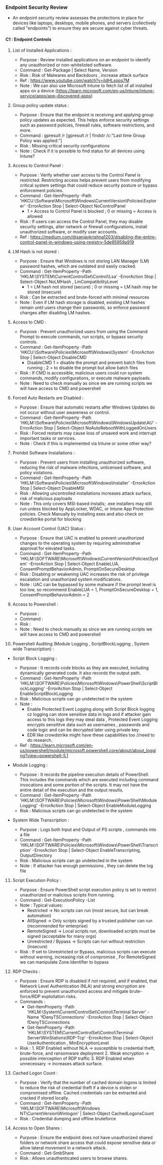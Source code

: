 ### Endpoint Security Review 

- An endpoint security review assesses the protections in place for devices like laptops, desktops, mobile phones, and servers (collectively called "endpoints") to ensure they are secure against cyber threats.

#### C1 : Endpoint Controls 

1. List of Installed Applications :
   - Purpose : Review installed applications on an endpoint to identify any unauthorized or non-whitelisted software.
   - Command : Get-Package | Select Name, Version
   - Risk    : Risk of Malwares and Backdoors , increase attack surface
   - Ref     : https://www.youtube.com/watch?v=ildHLspps7M
   - Note    : We can also use Microsoft Intune to fetch list of all installed apps on a device
               (https://learn.microsoft.com/en-us/intune/intune-service/apps/app-discovered-apps)

2. Group policy update status :
   - Purpose : Ensure that the endpoint is receiving and applying group policy updates as expected. This helps enforce security settings such as password policies, firewall rules, software restrictions, and more. 
   - Command : gpresult /r [gpresult /r | findstr /c:"Last time Group Policy was applied:"]
   - Risk    : Missing critical security configurations
   - Note    : Check if it is possible to find status for all devices using Intune?

3. Access to Control Panel :
   - Purpose : Verify whether user access to the Control Panel is restricted. Restricting access helps prevent users from modifying critical system settings that could reduce security posture or bypass enforcement policies.
   - Command : Get-ItemProperty -Path 'HKCU:\Software\Microsoft\Windows\CurrentVersion\Policies\Explorer' -ErrorAction Stop | Select-Object NoControlPanel
      - 1 = Access to Control Panel is blocked ; 0 or missing = Access is allowed 
   - Risk    : If users can access the Control Panel, they may disable security settings, alter network or firewall configurations, install unauthorized software, or modify user accounts.
   - Ref    : https://medium.com/@sanjaykrishna1203/disabling-the-entire-control-panel-in-windows-using-registry-5de95959a919 

4. LM Hash is not stored :
   - Purpose : Ensure that Windows is not storing LAN Manager (LM) password hashes, which are outdated and easily cracked.
   - Command : Get-ItemProperty -Path 'HKLM:\SYSTEM\CurrentControlSet\Control\Lsa' -ErrorAction Stop | Select-Object NoLMHash , LmCompatibilityLevel
      - 1 = LM hash not stored (secure) ; 0 or missing = LM hash may be stored (insecure)
   - Risk    : Can be extracted and brute-forced with minimal resources
   - Note    : Even if LM hash storage is disabled, existing LM hashes remain until users change their passwords, so enforce password changes after disabling LM hashes.

5. Access to CMD :
   - Purpose : Prevent unauthorized users from using the Command Prompt to execute commands, run scripts, or bypass security controls.
   - Command : Get-ItemProperty -Path 'HKCU:\Software\Policies\Microsoft\Windows\System' -ErrorAction Stop | Select-Object DisableCMD
      - DisableCMD 1 = disable the prompt and prevent batch files from running ; 2 = to disable the prompt but allow batch files
   - Risk    : If CMD is accessible, malicious users could run system commands, modify configurations, or execute malware payloads.
   - Note    : Need to check manually as since we are running scripts we will have access to CMD and powershell

6. Forced Auto Restarts are Disabled :
   - Purpose : Ensure that automatic restarts after Windows Updates do not occur without user awareness or control.
   - Command : Get-ItemProperty -Path 'HKLM:\Software\Policies\Microsoft\Windows\WindowsUpdate\AU' -ErrorAction Stop | Select-Object NoAutoRebootWithLoggedOnUsers
   - Risk    : Forced restarts may cause loss of unsaved work and interrupt important tasks or services.
   - Note    : Check if this is implemented via Intune or some other way?

7. Prohibit Software Installations :
   - Purpose : Prevent users from installing unauthorized software, reducing the risk of malware infections, unlicensed software, and policy violations.
   - Command : Get-ItemProperty -Path 'HKLM:\Software\Policies\Microsoft\Windows\Installer' -ErrorAction Stop | Select-Object DisableMSI 
   - Risk    : Allowing uncontrolled installations increases attack surface, risk of malicious payloads
   - Note    : This only covers MSI-based installs; .exe installers may still run unless blocked by AppLocker, WDAC, or Intune App Protection policies.
               Check Manually by installing exes and also check on crowdstrike portal for blocking

8. User Account Control (UAC) Status :
   - Purpose : Ensure that UAC is enabled to prevent unauthorized changes to the operating system by requiring administrative approval for elevated tasks.
   - Command : Get-ItemProperty -Path 'HKLM:\SOFTWARE\Microsoft\Windows\CurrentVersion\Policies\System' -ErrorAction Stop | Select-Object EnableLUA, ConsentPromptBehaviorAdmin, PromptOnSecureDesktop 
   - Risk    : Disabling or weakening UAC increases the risk of privilege escalation and unauthorized system modifications.
   - Note    : UAC can be bypassed by some malware if the prompt level is too low, so recommend EnableLUA = 1, PromptOnSecureDesktop = 1, ConsentPromptBehaviorAdmin = 2

9. Access to Powershell :
   - Purpose :
   - Command :
   - Risk    :
   - Note    : Need to check manually as since we are running scripts we will have access to CMD and powershell
    
10. Powershell Auditing (Module Logging , ScriptBlockLogging , System wide Transcription) :
   - Script Block Logging :
      - Purpose : It records code blocks as they are executed, including dynamically generated code. It also records the output path.
      - Command : Get-ItemProperty -Path 'HKLM:\SOFTWARE\Policies\Microsoft\Windows\PowerShell\ScriptBlockLogging' -ErrorAction Stop | Select-Object EnableScriptBlockLogging
      - Risk    : Malicious scripts can go undetected in the system
      - Note    :
         - Enable Protected Event Logging along with Script Block logging cz logging can store sensitive data in logs and if attacker gain access to this logs they may steal data , Protected Event Logging encrypts sensititve data such as usernames , passwords and code logic and can be decrypted later using private key. 
         - EDR like crowdstrike might have these capabilities too //need to do research.
      - Ref     : https://learn.microsoft.com/en-us/powershell/module/microsoft.powershell.core/about/about_logging?view=powershell-5.1
      
   - Module Logging : 
      - Purpose : It records the pipeline execution details of PowerShell. This includes the commands which are executed including command invocations and some portion of the scripts. It may not have the entire detail of the execution and the output results.
      - Command : Get-ItemProperty -Path 'HKLM:\SOFTWARE\Policies\Microsoft\Windows\PowerShell\ModuleLogging' -ErrorAction Stop | Select-Object EnableModuleLogging
      - Risk    : Malicious scripts can go undetected in the system 

   - System Wide Transcription :
      - Purpose : Logs both Input and Output of PS scripts , commands into a file 
      - Command : Get-ItemProperty -Path 'HKLM:\SOFTWARE\Policies\Microsoft\Windows\PowerShell\Transcription' -ErrorAction Stop | Select-Object EnableTranscripting, OutputDirectory
      - Risk    : Malicious scripts can go undetected in the system 
      - Note    : If attacker has enough permissions , they can delete the log file

11. Script Execution Policy :
    - Purpose : Ensure PowerShell script execution policy is set to restrict unauthorized or malicious scripts from running.
    - Command : Get-ExecutionPolicy -List
    - Note    : Typical values:
      - Restricted → No scripts can run (most secure, but can break automation)
      - AllSigned → Only scripts signed by a trusted publisher can run (recommended for enterprise)
      - RemoteSigned → Local scripts run, downloaded scripts must be signed (acceptable for many orgs)
      - Unrestricted / Bypass → Scripts can run without restriction (insecure)
    - Risk    : If set to Unrestricted or Bypass, malicious scripts can execute without warning, increasing risk of compromise , For RemoteSigned we can manipulate Zone.Identifier to bypass

12. RDP Checks :
    - Purpose : Ensure RDP is disabled if not required, and if enabled, that Network Level Authentication (NLA) and strong encryption are enforced to prevent unauthorized access and mitigate brute-force/RDP exploitation risks.
    - Commands :
      -  Get-ItemProperty -Path 'HKLM:\System\CurrentControlSet\Control\Terminal Server' -Name 'fDenyTSConnections' -ErrorAction Stop | Select-Object fDenyTSConnections
      -  Get-ItemProperty -Path 'HKLM:\SYSTEM\CurrentControlSet\Control\Terminal Server\WinStations\RDP-Tcp' -ErrorAction Stop | Select-Object UserAuthentication , MinEncryptionLevel
    - Risk : 1. RDP Enabled without NLA → susceptible to credential theft, brute-force, and ransomware deployment 2. Weak encryption → possible interception of RDP traffic 3. RDP Enabled when unnecessary → increases attack surface. 

13. Cached Logon Count :
    - Purpose : Verify that the number of cached domain logons is limited to reduce the risk of credential theft if a device is stolen or compromised offline. Cached credentials can be extracted and cracked if stored locally.
    - Command : Get-ItemProperty -Path 'HKLM:\SOFTWARE\Microsoft\Windows NT\CurrentVersion\Winlogon' | Select-Object CachedLogonsCount
    - Risk    : Credential dumping and offline bruteforce
     
14. Access to Open Shares :
    - Purpose : Ensure the endpoint does not have unauthorized shared folders or network share access that could expose sensitive data or allow lateral movement in a network attack.
    - Command : Get-SmbShare
    - Risk    : Allows unauthenticated users to browse shares.



